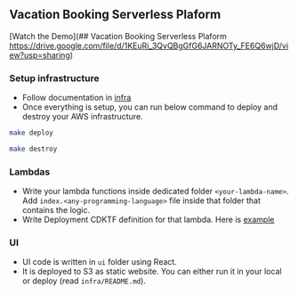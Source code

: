 ## Vacation Booking Serverless Plaform
[Watch the Demo](## Vacation Booking Serverless Plaform
https://drive.google.com/file/d/1KEuRi_3QvQBgGfG6JARNOTy_FE6Q6wjD/view?usp=sharing)

### Setup infrastructure

- Follow documentation in [infra](./infra/README.md)
- Once everything is setup, you can run below command to deploy and destroy your AWS infrastructure.

```sh
make deploy
```

```sh
make destroy
```

### Lambdas

- Write your lambda functions inside dedicated folder `<your-lambda-name>`. Add `index.<any-programming-language>` file inside that folder that contains the logic.
- Write Deployment CDKTF definition for that lambda. Here is [example](https://git.cs.dal.ca/sarvaiya/serverless-project/-/commit/d2b83d63eda5fd6824df6b41b9f95cea88ada46f)

### UI

- UI code is written in `ui` folder using React.
- It is deployed to S3 as static website. You can either run it in your local or deploy (read `infra/README.md`).
